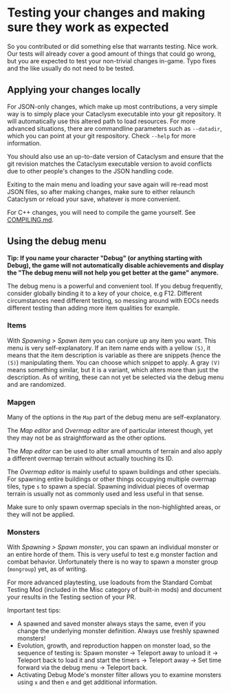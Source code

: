 # Testing your changes and making sure they work as expected

So you contributed or did something else that warrants testing. Nice work.
Our tests will already cover a good amount of things that could go wrong,
but you are expected to test your non-trivial changes in-game.
Typo fixes and the like usually do not need to be tested.

## Applying your changes locally

For JSON-only changes, which make up most contributions, a very simple
way is to simply place your Cataclysm executable into your
git repository.
It will automatically use this altered path to load resources.
For more advanced situations, there are commandline parameters such as
`--datadir`, which you can point at your git respository.
Check `--help` for more information.

You should also use an up-to-date version of Cataclysm and ensure that
the git revision matches the Cataclysm executable version to avoid
conflicts due to other people's changes to the JSON handling code.

Exiting to the main menu and loading your save again will re-read most
JSON files, so after making changes, make sure to either relaunch
Cataclysm or reload your save, whatever is more convenient.

For C++ changes, you will need to compile the game yourself.
See [COMPILING.md](COMPILING/COMPILING.md).

## Using the debug menu

**Tip: If you name your character "Debug" (or anything starting with Debug),
the game will not automatically disable achievements and display the
"The debug menu will not help you get better at the game" anymore.**

The debug menu is a powerful and convenient tool. If you debug frequently,
consider globally binding it to a key of your choice, e.g F12.
Different circumstances need different testing, so messing around with EOCs
needs different testing than adding more item qualities for example.

### Items

With *Spawning > Spawn item* you can conjure up any item you want.
This menu is very self-explanatory. If an item name ends with a yellow
`(S)`, it means that the item description is variable as there are snippets
(hence the `(S)`) manipulating them. You can choose which snippet to apply.
A gray `(V)` means something similar, but it is a variant, which alters
more than just the description. As of writing, these can not yet be
selected via the debug menu and are randomized.

### Mapgen

Many of the options in the `Map` part of the debug menu are self-explanatory.

The *Map editor* and *Overmap editor* are of particular interest though, yet
they may not be as straightforward as the other options.

The *Map editor* can be used to alter small amounts of terrain and also
apply a different overmap terrain without actually touching its ID.

The *Overmap editor* is mainly useful to spawn buildings and other specials.
For spawning entire buildings or other things occupying multiple overmap
tiles, type `s` to spawn a special. Spawning individual pieces of overmap
terrain is usually not as commonly used and less useful in that sense.

Make sure to only spawn overmap specials in the non-highlighted areas, or
they will not be applied.

### Monsters

With *Spawning > Spawn monster*, you can spawn an individual monster
or an entire horde of them.
This is very useful to test e.g monster faction and combat behavior.
Unfortunately there is no way to spawn a monster group (`mongroup`)
yet, as of writing.

For more advanced playtesting, use loadouts from the Standard Combat
Testing Mod (included in the Misc category of built-in mods) and document
your results in the Testing section of your PR.

Important test tips:
 - A spawned and saved monster always stays the same, even if you change the underlying monster definition.  Always use freshly spawned monsters!
 - Evolution, growth, and reproduction happen on monster load, so the sequence of testing is: Spawn monster -> Teleport away to unload it -> Teleport back to load it and start the timers -> Teleport away -> Set time forward via the debug menu -> Teleport back.
 - Activating Debug Mode's monster filter allows you to examine monsters using `x` and then `e` and get additional information.
